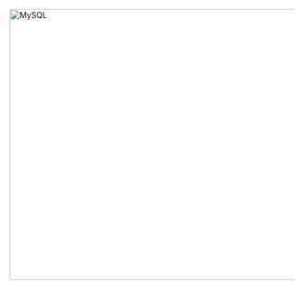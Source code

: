 <img src="https://user-images.githubusercontent.com/97188330/215177514-dcc8b85c-799d-48b2-a8c3-454eb58ee203.png" width="1000" height="480" alt="MySQL"/><br/>


